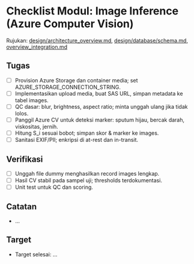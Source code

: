 # Checklist Modul: Image Inference (Azure Computer Vision)

Rujukan: [design/architecture_overview.md](../../design/architecture_overview.md), [design/database/schema.md](../../design/database/schema.md), [overview_integration.md](../../overview_integration.md)

## Tugas

- [ ] Provision Azure Storage dan container media; set AZURE_STORAGE_CONNECTION_STRING.
- [ ] Implementasikan upload media, buat SAS URL, simpan metadata ke tabel images.
- [ ] QC dasar: blur, brightness, aspect ratio; minta unggah ulang jika tidak lolos.
- [ ] Panggil Azure CV untuk deteksi marker: sputum hijau, bercak darah, viskositas, jernih.
- [ ] Hitung S_i sesuai bobot; simpan skor & marker ke images.
- [ ] Sanitasi EXIF/PII; enkripsi di at-rest dan in-transit.

## Verifikasi

- [ ] Unggah file dummy menghasilkan record images lengkap.
- [ ] Hasil CV stabil pada sampel uji; thresholds terdokumentasi.
- [ ] Unit test untuk QC dan scoring.

## Catatan

- ...

## Target

- Target selesai: ...
